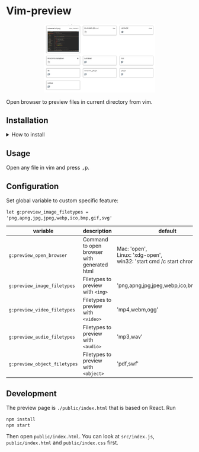 # Vim-preview

<p align="center">
<img alt="screenshot" src="https://raw.githubusercontent.com/leafOfTree/leafOfTree.github.io/master/vim-preview-screenshot.png" width="300" />
</p>

Open browser to preview files in current directory from vim.

## Installation

<details>
<summary><a>How to install</a></summary>

- [VundleVim][2]

        Plugin 'leafOfTree/vim-preview'

- [vim-pathogen][5]

        cd ~/.vim/bundle && \
        git clone https://github.com/leafOfTree/vim-preview --depth 1

- [vim-plug][7]

        Plug 'leafOfTree/vim-preview'
        :PlugInstall

- Or manually, clone this plugin to `path/to/this_plugin`, and add it to `rtp` in vimrc

        set rtp+=path/to/this_plugin

<br />
</details>

## Usage

Open any file in vim and press <kbd>,p</kbd>.

## Configuration

Set global variable to custom specific feature:

    let g:preview_image_filetypes = 'png,apng,jpg,jpeg,webp,ico,bmp,gif,svg'

| variable                     | description                                 | default                                                                  |
|------------------------------|---------------------------------------------|--------------------------------------------------------------------------|
| `g:preview_open_browser`     | Command to open browser with generated html | Mac: 'open',<br>Linux: 'xdg-open',<br>win32: 'start cmd /c start chrome' |
| `g:preview_image_filetypes`  | Filetypes to preview with `<img>`           | 'png,apng,jpg,jpeg,webp,ico,bmp,gif,svg'                                 |
| `g:preview_video_filetypes`  | Filetypes to preview with `<video>`         | 'mp4,webm,ogg'                                                           |
| `g:preview_audio_filetypes`  | Filetypes to preview with `<audio>`         | 'mp3,wav'                                                                |
| `g:preview_object_filetypes` | Filetypes to preview with `<object>`        | 'pdf,swf'                                                                |

## Development

The preview page is `./public/index.html` that is based on React. Run

    npm install 
    npm start

Then open `public/index.html`. You can look at `src/index.js`, `public/index.html` and `public/index.css` first.

[2]: https://github.com/VundleVim/Vundle.vim
[5]: https://github.com/tpope/vim-pathogen
[7]: https://github.com/junegunn/vim-plug
